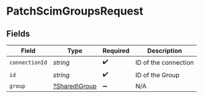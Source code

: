 # PatchScimGroupsRequest


## Fields

| Field                                         | Type                                          | Required                                      | Description                                   |
| --------------------------------------------- | --------------------------------------------- | --------------------------------------------- | --------------------------------------------- |
| `connectionId`                                | *string*                                      | :heavy_check_mark:                            | ID of the connection                          |
| `id`                                          | *string*                                      | :heavy_check_mark:                            | ID of the Group                               |
| `group`                                       | [?Shared\Group](../../Models/Shared/Group.md) | :heavy_minus_sign:                            | N/A                                           |